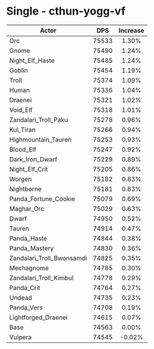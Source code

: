 # Single - cthun-yogg-vf
| Actor | DPS | Increase |
|---|:---:|:---:|
|Orc|75533|1.30%|
|Gnome|75490|1.24%|
|Night_Elf_Haste|75485|1.24%|
|Goblin|75454|1.19%|
|Troll|75374|1.09%|
|Human|75336|1.04%|
|Draenei|75321|1.02%|
|Void_Elf|75318|1.01%|
|Zandalari_Troll_Paku|75278|0.96%|
|Kul_Tiran|75266|0.94%|
|Highmountain_Tauren|75253|0.93%|
|Blood_Elf|75247|0.92%|
|Dark_Iron_Dwarf|75229|0.89%|
|Night_Elf_Crit|75205|0.86%|
|Worgen|75182|0.83%|
|Nightborne|75181|0.83%|
|Panda_Fortune_Cookie|75079|0.69%|
|Maghar_Orc|75029|0.63%|
|Dwarf|74950|0.52%|
|Tauren|74914|0.47%|
|Panda_Haste|74844|0.38%|
|Panda_Mastery|74830|0.36%|
|Zandalari_Troll_Bwonsamdi|74825|0.35%|
|Mechagnome|74785|0.30%|
|Zandalari_Troll_Kimbul|74778|0.29%|
|Panda_Crit|74764|0.27%|
|Undead|74735|0.23%|
|Panda_Vers|74708|0.19%|
|Lightforged_Draenei|74615|0.07%|
|Base|74563|0.00%|
|Vulpera|74545|-0.02%|
